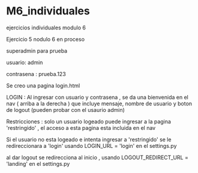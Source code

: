 # M6_individuales
ejercicios individuales modulo 6 


Ejercicio 5 nodulo 6 en proceso 

superadmin para prueba 

usuario: admin

contrasena : prueba.123

Se creo una pagina login.html

LOGIN : Al ingresar con usuario y contrasena , se da una bienvenida en el nav ( arriba a la derecha ) que incluye mensaje, nombre de usuario y boton de logout 
(pueden probar con el usaurio admin)

Restricciones : solo un usuario logeado puede ingresar a la pagina 'restringido' , el acceso a esta pagina esta incluida en el nav

Si el usuario no esta logeado e intenta ingresar a 'restringido' se le redireccionara a 'login' usando LOGIN_URL = 'login' en el settings.py

al dar logout se redirecciona al inicio , usando LOGOUT_REDIRECT_URL = 'landing' en el settings.py


